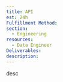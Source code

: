 ```yaml
---
title: API
est: 24h
Fulfillment Method: 
section:
  - Engineering
resources:
  - Data Engineer
Deliverables:  
description: 
---
```


desc